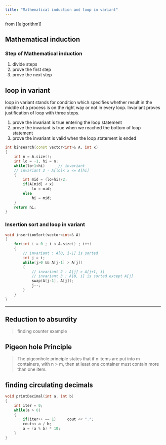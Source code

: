 ```yaml
---
title: "Mathematical induction and loop in variant"
---
```

from [[algorithm]]

## Mathematical induction
### Step of Mathematical induction
1. divide steps
2. prove the first step
3. prove the next step

## loop in variant
loop in variant stands for condition which specifies whether result in the middle of a process is on the right way or not in every loop. Invariant proves justification of loop with three steps.
1. prove the invariant is true entering the loop statement
2. prove the invariant is true when we reached the bottom of loop statement
3. prove the invariant is valid when the loop statement is ended

``` C++
int binsearch(const vector<int>& A, int x)
{
    int n = A.size();
    int lo = -1, hi = n;
    while(lo+1<hi)      // invariant
    // invariant 2 - A[lo]< x <= A[hi]
    {
        int mid = (lo+hi)/2;
        if(A[mid] < x)
            lo = mid;
        else
            hi = mid;
    }
    return hi;
}
```

### Insertion sort and loop in variant
``` C++
void insertionSort(vector<int>& A)
{
    for(int i = 0 ; i < A.size() ; i++)
    {
        // invariant : A[0, i-1] is sorted
        int j = i;
        while(j>0 && A[j-1] > A[j])
        {
            // invariant 2 : A[j] > A[j+1, i]
            // invariant 3 : A[0, i] is sorted except A[j]
            swap(A[j-1], A[j]);
            j--;
        }
    }
}
```
<hr>

## Reduction to absurdity
> finding counter example

## Pigeon hole Principle
> The pigeonhole principle states that if n items are put into m containers, with n > m, then at least one container must contain more than one item.

## finding circulating decimals

``` C++
void printDecimal(int a, int b)
{
    int iter = 0;
    while(a > 0)
    {
        if(iter++ == 1)     cout << ".";
        cout<< a / b;
        a = (a % b) * 10;
    }
}
```